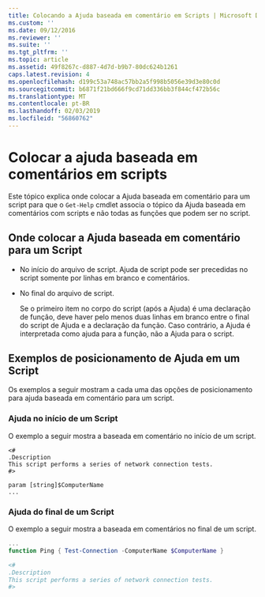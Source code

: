 ```yaml
---
title: Colocando a Ajuda baseada em comentário em Scripts | Microsoft Docs
ms.custom: ''
ms.date: 09/12/2016
ms.reviewer: ''
ms.suite: ''
ms.tgt_pltfrm: ''
ms.topic: article
ms.assetid: 49f8267c-d887-4d7d-b9b7-80dc624b1261
caps.latest.revision: 4
ms.openlocfilehash: d199c53a748ac57bb2a5f998b5056e39d3e80c0d
ms.sourcegitcommit: b6871f21bd666f9cd71dd336bb3f844cf472b56c
ms.translationtype: MT
ms.contentlocale: pt-BR
ms.lasthandoff: 02/03/2019
ms.locfileid: "56860762"
---
```

# <a name="placing-comment-based-help-in-scripts"></a>Colocar a ajuda baseada em comentários em scripts

Este tópico explica onde colocar a Ajuda baseada em comentário para um script para que o `Get-Help` cmdlet associa o tópico da Ajuda baseada em comentários com scripts e não todas as funções que podem ser no script.

## <a name="where-to-place-comment-based-help-for-a-script"></a>Onde colocar a Ajuda baseada em comentário para um Script

- No início do arquivo de script. Ajuda de script pode ser precedidas no script somente por linhas em branco e comentários.

- No final do arquivo de script.

  Se o primeiro item no corpo do script (após a Ajuda) é uma declaração de função, deve haver pelo menos duas linhas em branco entre o final do script de Ajuda e a declaração da função. Caso contrário, a Ajuda é interpretada como ajuda para a função, não a Ajuda para o script.

## <a name="examples-of-help-placement-in-a-script"></a>Exemplos de posicionamento de Ajuda em um Script

 Os exemplos a seguir mostram a cada uma das opções de posicionamento para ajuda baseada em comentário para um script.

### <a name="help-at-the-beginning-of-a-script"></a>Ajuda no início de um Script

 O exemplo a seguir mostra a baseada em comentário no início de um script.

```
<#
.Description
This script performs a series of network connection tests.
#>

param [string]$ComputerName
...
```

### <a name="help-at-the-end-of-a-script"></a>Ajuda do final de um Script

 O exemplo a seguir mostra a baseada em comentários no final de um script.

```powershell
...
function Ping { Test-Connection -ComputerName $ComputerName }

<#
.Description
This script performs a series of network connection tests.
#>

```